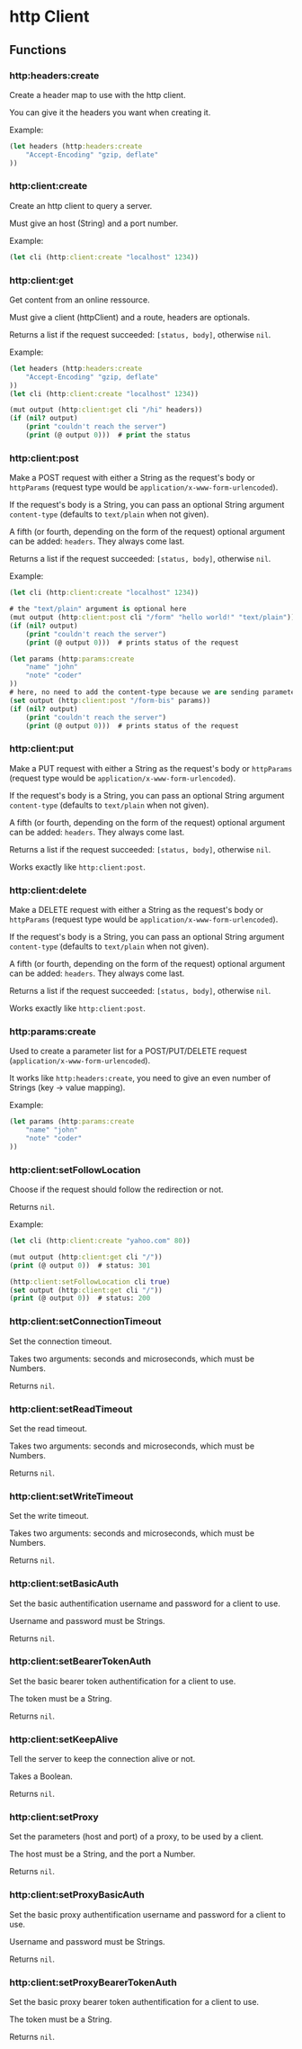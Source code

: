 # http Client

## Functions

### http:headers:create

Create a header map to use with the http client.

You can give it the headers you want when creating it.

Example:

```clojure
(let headers (http:headers:create
    "Accept-Encoding" "gzip, deflate"
))
```

### http:client:create

Create an http client to query a server.

Must give an host (String) and a port number.

Example:

```clojure
(let cli (http:client:create "localhost" 1234))
```

### http:client:get

Get content from an online ressource.

Must give a client (httpClient) and a route, headers are optionals.

Returns a list if the request succeeded: `[status, body]`, otherwise `nil`.

Example:

```clojure
(let headers (http:headers:create
    "Accept-Encoding" "gzip, deflate"
))
(let cli (http:client:create "localhost" 1234))

(mut output (http:client:get cli "/hi" headers))
(if (nil? output)
    (print "couldn't reach the server")
    (print (@ output 0)))  # print the status
```

### http:client:post

Make a POST request with either a String as the request's body or `httpParams` (request type would be `application/x-www-form-urlencoded`).

If the request's body is a String, you can pass an optional String argument `content-type` (defaults to `text/plain` when not given).

A fifth (or fourth, depending on the form of the request) optional argument can be added: `headers`. They always come last.

Returns a list if the request succeeded: `[status, body]`, otherwise `nil`.

Example:

```clojure
(let cli (http:client:create "localhost" 1234))

# the "text/plain" argument is optional here
(mut output (http:client:post cli "/form" "hello world!" "text/plain"))
(if (nil? output)
    (print "couldn't reach the server")
    (print (@ output 0)))  # prints status of the request

(let params (http:params:create
    "name" "john"
    "note" "coder"
))
# here, no need to add the content-type because we are sending parameters
(set output (http:client:post "/form-bis" params))
(if (nil? output)
    (print "couldn't reach the server")
    (print (@ output 0)))  # prints status of the request
```

### http:client:put

Make a PUT request with either a String as the request's body or `httpParams` (request type would be `application/x-www-form-urlencoded`).

If the request's body is a String, you can pass an optional String argument `content-type` (defaults to `text/plain` when not given).

A fifth (or fourth, depending on the form of the request) optional argument can be added: `headers`. They always come last.

Returns a list if the request succeeded: `[status, body]`, otherwise `nil`.

Works exactly like `http:client:post`.

### http:client:delete

Make a DELETE request with either a String as the request's body or `httpParams` (request type would be `application/x-www-form-urlencoded`).

If the request's body is a String, you can pass an optional String argument `content-type` (defaults to `text/plain` when not given).

A fifth (or fourth, depending on the form of the request) optional argument can be added: `headers`. They always come last.

Returns a list if the request succeeded: `[status, body]`, otherwise `nil`.

Works exactly like `http:client:post`.

### http:params:create

Used to create a parameter list for a POST/PUT/DELETE request (`application/x-www-form-urlencoded`).

It works like `http:headers:create`, you need to give an even number of Strings (key -> value mapping).

Example:

```clojure
(let params (http:params:create
    "name" "john"
    "note" "coder"
))
```

### http:client:setFollowLocation

Choose if the request should follow the redirection or not.

Returns `nil`.

Example:

```clojure
(let cli (http:client:create "yahoo.com" 80))

(mut output (http:client:get cli "/"))
(print (@ output 0))  # status: 301

(http:client:setFollowLocation cli true)
(set output (http:client:get cli "/"))
(print (@ output 0))  # status: 200
```

### http:client:setConnectionTimeout

Set the connection timeout.

Takes two arguments: seconds and microseconds, which must be Numbers.

Returns `nil`.

### http:client:setReadTimeout

Set the read timeout.

Takes two arguments: seconds and microseconds, which must be Numbers.

Returns `nil`.

### http:client:setWriteTimeout

Set the write timeout.

Takes two arguments: seconds and microseconds, which must be Numbers.

Returns `nil`.

### http:client:setBasicAuth

Set the basic authentification username and password for a client to use.

Username and password must be Strings.

Returns `nil`.

### http:client:setBearerTokenAuth

Set the basic bearer token authentification for a client to use.

The token must be a String.

Returns `nil`.

### http:client:setKeepAlive

Tell the server to keep the connection alive or not.

Takes a Boolean.

Returns `nil`.

### http:client:setProxy

Set the parameters (host and port) of a proxy, to be used by a client.

The host must be a String, and the port a Number.

Returns `nil`.

### http:client:setProxyBasicAuth

Set the basic proxy authentification username and password for a client to use.

Username and password must be Strings.

Returns `nil`.

### http:client:setProxyBearerTokenAuth

Set the basic proxy bearer token authentification for a client to use.

The token must be a String.

Returns `nil`.